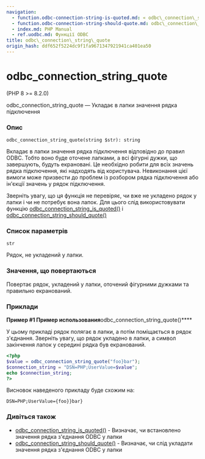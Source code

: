 ```yaml
---
navigation:
  - function.odbc-connection-string-is-quoted.md: « odbc\_connection\_string\_is\_quoted
  - function.odbc-connection-string-should-quote.md: odbc\_connection\_string\_should\_quote »
  - index.md: PHP Manual
  - ref.uodbc.md: Функції ODBC
title: odbc\_connection\_string\_quote
origin_hash: ddf652f5224dc9f1fa9671347921941ca401ea50
---
```

# odbc\_connection\_string\_quote

(PHP 8 >= 8.2.0)

odbc\_connection\_string\_quote — Укладає в лапки значення рядка підключення

### Опис

```methodsynopsis
odbc_connection_string_quote(string $str): string
```

Вкладає в лапки значення рядка підключення відповідно до правил ODBC. Тобто воно буде оточене лапками, а всі фігурні дужки, що завершують, будуть екрановані. Це необхідно робити для всіх значень рядка підключення, які надходять від користувача. Невиконання цієї вимоги може призвести до проблем із розбором рядка підключення або ін'єкції значень у рядок підключення.

Зверніть увагу, що ця функція не перевіряє, чи вже не укладено рядок у лапки і чи не потребує вона лапок. Для цього слід використовувати функцію [odbc\_connection\_string\_is\_quoted()](function.odbc-connection-string-is-quoted.md) і [odbc\_connection\_string\_should\_quote()](function.odbc-connection-string-should-quote.md)

### Список параметрів

`str`

Рядок, не укладений у лапки.

### Значення, що повертаються

Повертає рядок, укладений у лапки, оточений фігурними дужками та правильно екранований.

### Приклади

**Пример #1 Пример использования**odbc\_connection\_string\_quote()\*\*\*\*

У цьому прикладі рядок полягає в лапки, а потім поміщається в рядок з'єднання. Зверніть увагу, що рядок укладено в лапки, а символ закінчення лапок у середині рядка був екранований.

```php
<?php
$value = odbc_connection_string_quote("foo}bar");
$connection_string = "DSN=PHP;UserValue=$value";
echo $connection_string;
?>
```

Висновок наведеного прикладу буде схожим на:

```
DSN=PHP;UserValue={foo}}bar}
```

### Дивіться також

-   [odbc\_connection\_string\_is\_quoted()](function.odbc-connection-string-is-quoted.md) \- Визначає, чи встановлено значення рядка з'єднання ODBC у лапки
-   [odbc\_connection\_string\_should\_quote()](function.odbc-connection-string-should-quote.md) \- Визначає, чи слід укладати значення рядка з'єднання ODBC у лапки

